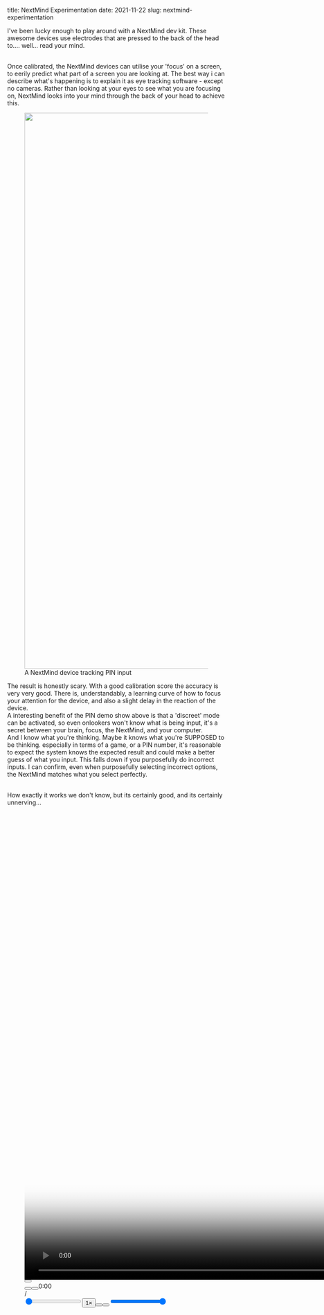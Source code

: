 title: NextMind Experimentation
date: 2021-11-22
slug: nextmind-experimentation

<p>I've been lucky enough to play around with a NextMind dev kit. These awesome devices use electrodes that are pressed to the back of the head to.... well... read your mind.</p><p><br>Once calibrated, the NextMind devices can utilise your 'focus' on a screen, to eerily predict what part of a screen you are looking at. The best way i can describe what's happening is to explain it as eye tracking software - except no cameras. Rather than looking at your eyes to see what you are focusing on, NextMind looks into your mind through the back of your head to achieve this.</p><figure class="kg-card kg-image-card kg-card-hascaption"><img src="__GHOST_URL__/content/images/2022/05/image-5.png" class="kg-image" alt loading="lazy" width="936" height="1284" srcset="__GHOST_URL__/content/images/size/w600/2022/05/image-5.png 600w, __GHOST_URL__/content/images/2022/05/image-5.png 936w" sizes="(min-width: 720px) 720px"><figcaption>A NextMind device tracking PIN input</figcaption></figure><p>The result is honestly scary. With a good calibration score the accuracy is very very good. There is, understandably, a learning curve of how to focus your attention for the device, and also a slight delay in the reaction of the device.<br>A interesting benefit of the PIN demo show above is that a 'discreet' mode can be activated, so even onlookers won't know what is being input, it's a secret between your brain, focus, the NextMind, and your computer.<br>And I know what you're thinking. Maybe it knows what you're SUPPOSED to be thinking. especially in terms of a game, or a PIN number, it's reasonable to expect the system knows the expected result and could make a better guess of what you input. This falls down if you purposefully do incorrect inputs. I can confirm, even when purposefully selecting incorrect options, the NextMind matches what you select perfectly.</p><p><br>How exactly it works we don't know, but its certainly good, and its certainly unnerving...</p><figure class="kg-card kg-video-card"><div class="kg-video-container"><video src="__GHOST_URL__/content/media/2022/05/block.mp4" poster="https://img.spacergif.org/v1/1920x1080/0a/spacer.png" width="1920" height="1080" playsinline preload="metadata" style="background: transparent url('__GHOST_URL__/content/images/2022/05/media-thumbnail-ember831.jpg') 50% 50% / cover no-repeat;" /></video><div class="kg-video-overlay"><button class="kg-video-large-play-icon"><svg xmlns="http://www.w3.org/2000/svg" viewBox="0 0 24 24"><path d="M23.14 10.608 2.253.164A1.559 1.559 0 0 0 0 1.557v20.887a1.558 1.558 0 0 0 2.253 1.392L23.14 13.393a1.557 1.557 0 0 0 0-2.785Z"/></svg></button></div><div class="kg-video-player-container"><div class="kg-video-player"><button class="kg-video-play-icon"><svg xmlns="http://www.w3.org/2000/svg" viewBox="0 0 24 24"><path d="M23.14 10.608 2.253.164A1.559 1.559 0 0 0 0 1.557v20.887a1.558 1.558 0 0 0 2.253 1.392L23.14 13.393a1.557 1.557 0 0 0 0-2.785Z"/></svg></button><button class="kg-video-pause-icon kg-video-hide"><svg xmlns="http://www.w3.org/2000/svg" viewBox="0 0 24 24"><rect x="3" y="1" width="7" height="22" rx="1.5" ry="1.5"/><rect x="14" y="1" width="7" height="22" rx="1.5" ry="1.5"/></svg></button><span class="kg-video-current-time">0:00</span><div class="kg-video-time">/<span class="kg-video-duration"></span></div><input type="range" class="kg-video-seek-slider" max="100" value="0"><button class="kg-video-playback-rate">1&#215;</button><button class="kg-video-unmute-icon"><svg xmlns="http://www.w3.org/2000/svg" viewBox="0 0 24 24"><path d="M15.189 2.021a9.728 9.728 0 0 0-7.924 4.85.249.249 0 0 1-.221.133H5.25a3 3 0 0 0-3 3v2a3 3 0 0 0 3 3h1.794a.249.249 0 0 1 .221.133 9.73 9.73 0 0 0 7.924 4.85h.06a1 1 0 0 0 1-1V3.02a1 1 0 0 0-1.06-.998Z"/></svg></button><button class="kg-video-mute-icon kg-video-hide"><svg xmlns="http://www.w3.org/2000/svg" viewBox="0 0 24 24"><path d="M16.177 4.3a.248.248 0 0 0 .073-.176v-1.1a1 1 0 0 0-1.061-1 9.728 9.728 0 0 0-7.924 4.85.249.249 0 0 1-.221.133H5.25a3 3 0 0 0-3 3v2a3 3 0 0 0 3 3h.114a.251.251 0 0 0 .177-.073ZM23.707 1.706A1 1 0 0 0 22.293.292l-22 22a1 1 0 0 0 0 1.414l.009.009a1 1 0 0 0 1.405-.009l6.63-6.631A.251.251 0 0 1 8.515 17a.245.245 0 0 1 .177.075 10.081 10.081 0 0 0 6.5 2.92 1 1 0 0 0 1.061-1V9.266a.247.247 0 0 1 .073-.176Z"/></svg></button><input type="range" class="kg-video-volume-slider" max="100" value="100"></div></div></div></figure>
